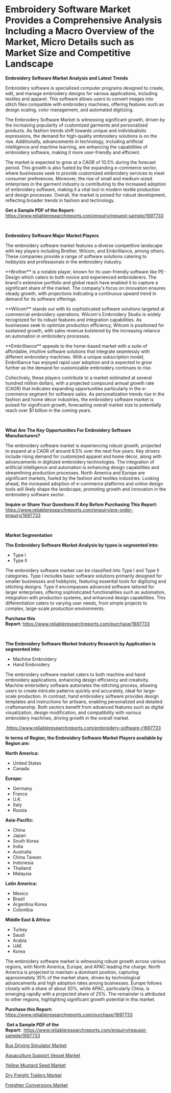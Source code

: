 <p><h1>Embroidery Software Market Provides a Comprehensive Analysis Including a Macro Overview of the Market, Micro Details such as Market Size and Competitive Landscape</h1></p><p><strong>Embroidery Software Market Analysis and Latest Trends</strong></p>
<p><p>Embroidery software is specialized computer programs designed to create, edit, and manage embroidery designs for various applications, including textiles and apparel. This software allows users to convert images into stitch files compatible with embroidery machines, offering features such as design scaling, color management, and automated digitizing.</p><p>The Embroidery Software Market is witnessing significant growth, driven by the increasing popularity of customized garments and personalized products. As fashion trends shift towards unique and individualistic expressions, the demand for high-quality embroidery solutions is on the rise. Additionally, advancements in technology, including artificial intelligence and machine learning, are enhancing the capabilities of embroidery software, making it more user-friendly and efficient.</p><p>The market is expected to grow at a CAGR of 10.5% during the forecast period. This growth is also fueled by the expanding e-commerce sector, where businesses seek to provide customized embroidery services to meet consumer preferences. Moreover, the rise of small and medium-sized enterprises in the garment industry is contributing to the increased adoption of embroidery software, making it a vital tool in modern textile production and design processes. Overall, the market is poised for robust development, reflecting broader trends in fashion and technology.</p></p>
<p><strong>Get a Sample PDF of the Report:&nbsp;</strong> <a href="https://www.reliableresearchreports.com/enquiry/request-sample/1697733?utm_campaign=1393&utm_medium=2&utm_source=Github&utm_content=ia&utm_term=03102024&utm_id=embroidery-software">https://www.reliableresearchreports.com/enquiry/request-sample/1697733</a></p>
<p>&nbsp;</p>
<p><strong>Embroidery Software Major Market Players</strong></p>
<p><p>The embroidery software market features a diverse competitive landscape with key players including Brother, Wilcom, and Embrilliance, among others. These companies provide a range of software solutions catering to hobbyists and professionals in the embroidery industry.</p><p>**Brother** is a notable player, known for its user-friendly software like PE-Design which caters to both novice and experienced embroiderers. The brand's extensive portfolio and global reach have enabled it to capture a significant share of the market. The company's focus on innovation ensures steady growth, with projections indicating a continuous upward trend in demand for its software offerings.</p><p>**Wilcom** stands out with its sophisticated software solutions targeted at commercial embroidery operations. Wilcom's Embroidery Studio is widely recognized for its robust features and integration capabilities. As businesses seek to optimize production efficiency, Wilcom is positioned for sustained growth, with sales revenue bolstered by the increasing reliance on automation in embroidery processes.</p><p>**Embrilliance** appeals to the home-based market with a suite of affordable, intuitive software solutions that integrate seamlessly with different embroidery machines. With a unique subscription model, Embrilliance has enjoyed rapid user adoption and is expected to grow further as the demand for customizable embroidery continues to rise.</p><p>Collectively, these players contribute to a market estimated at several hundred million dollars, with a projected compound annual growth rate (CAGR) that indicates expanding opportunities particularly in the e-commerce segment for software sales. As personalization trends rise in the fashion and home décor industries, the embroidery software market is poised for significant growth, forecasting overall market size to potentially reach over $1 billion in the coming years.</p></p>
<p>&nbsp;</p>
<p><strong>What Are The Key Opportunities For Embroidery Software Manufacturers?</strong></p>
<p><p>The embroidery software market is experiencing robust growth, projected to expand at a CAGR of around 6.5% over the next five years. Key drivers include rising demand for customized apparel and home décor, along with advancements in digitized embroidery technologies. The integration of artificial intelligence and automation is enhancing design capabilities and streamlining production processes. North America and Europe are significant markets, fueled by the fashion and textiles industries. Looking ahead, the increased adoption of e-commerce platforms and online design tools will likely shape the landscape, promoting growth and innovation in the embroidery software sector.</p></p>
<p><strong>Inquire or Share Your Questions If Any Before Purchasing This Report:</strong> <a href="https://www.reliableresearchreports.com/enquiry/pre-order-enquiry/1697733?utm_campaign=1393&utm_medium=2&utm_source=Github&utm_content=ia&utm_term=03102024&utm_id=embroidery-software">https://www.reliableresearchreports.com/enquiry/pre-order-enquiry/1697733</a></p>
<p>&nbsp;</p>
<p><strong>Market Segmentation</strong></p>
<p><strong>The Embroidery Software Market Analysis by types is segmented into:</strong></p>
<p><ul><li>Type I</li><li>Type II</li></ul></p>
<p><p>The embroidery software market can be classified into Type I and Type II categories. Type I includes basic software solutions primarily designed for smaller businesses and hobbyists, featuring essential tools for digitizing and stitching designs. Type II encompasses advanced software tailored for larger enterprises, offering sophisticated functionalities such as automation, integration with production systems, and enhanced design capabilities. This differentiation caters to varying user needs, from simple projects to complex, large-scale production environments.</p></p>
<p><strong>Purchase this Report:&nbsp;</strong><a href="https://www.reliableresearchreports.com/purchase/1697733?utm_campaign=1393&utm_medium=2&utm_source=Github&utm_content=ia&utm_term=03102024&utm_id=embroidery-software">https://www.reliableresearchreports.com/purchase/1697733</a></p>
<p>&nbsp;</p>
<p><strong>The Embroidery Software Market Industry Research by Application is segmented into:</strong></p>
<p><ul><li>Machine Embroidery</li><li>Hand Embroidery</li></ul></p>
<p><p>The embroidery software market caters to both machine and hand embroidery applications, enhancing design efficiency and creativity. Machine embroidery software automates the stitching process, allowing users to create intricate patterns quickly and accurately, ideal for large-scale production. In contrast, hand embroidery software provides design templates and instructions for artisans, enabling personalized and detailed craftsmanship. Both sectors benefit from advanced features such as digital visualization, design modification, and compatibility with various embroidery machines, driving growth in the overall market.</p></p>
<p><a href="https://www.reliableresearchreports.com/embroidery-software-r1697733?utm_campaign=1393&utm_medium=2&utm_source=Github&utm_content=ia&utm_term=03102024&utm_id=embroidery-software">&nbsp;https://www.reliableresearchreports.com/embroidery-software-r1697733</a></p>
<p><strong>In terms of Region, the Embroidery Software Market Players available by Region are:</strong></p>
<p>
    <p> <strong> North America: </strong>
        <ul>
            <li>United States</li>
            <li>Canada</li>
        </ul>
        </p> 
    <p> <strong> Europe: </strong>
        <ul>
            <li>Germany</li>
            <li>France</li>
            <li>U.K.</li>
            <li>Italy</li>
            <li>Russia</li>
        </ul>
        </p> 
    <p> <strong> Asia-Pacific: </strong>
        <ul>
            <li>China</li>
            <li>Japan</li>
            <li>South Korea</li>
            <li>India</li>
            <li>Australia</li>
            <li>China Taiwan</li>
            <li>Indonesia</li>
            <li>Thailand</li>
            <li>Malaysia</li>
        </ul>
        </p> 
    <p> <strong> Latin America: </strong>
        <ul>
            <li>Mexico</li>
            <li>Brazil</li>
            <li>Argentina Korea</li>
            <li>Colombia</li>
        </ul>
        </p> 
    <p> <strong> Middle East & Africa: </strong>
        <ul>
            <li>Turkey</li>
            <li>Saudi</li>
            <li>Arabia</li>
            <li>UAE</li>
            <li>Korea</li>
        </ul>
    </p>
    </p>
<p><p>The embroidery software market is witnessing robust growth across various regions, with North America, Europe, and APAC leading the charge. North America is projected to maintain a dominant position, capturing approximately 35% of the market share, driven by technological advancements and high adoption rates among businesses. Europe follows closely with a share of about 30%, while APAC, particularly China, is emerging rapidly with a projected share of 25%. The remainder is attributed to other regions, highlighting significant growth potential in this market.</p></p>
<p><strong>Purchase this Report: </strong><a href="https://www.reliableresearchreports.com/purchase/1697733?utm_campaign=1393&utm_medium=2&utm_source=Github&utm_content=ia&utm_term=03102024&utm_id=embroidery-software">https://www.reliableresearchreports.com/purchase/1697733</a></p>
<p>&nbsp;<strong>Get a Sample PDF of the Report:&nbsp;&nbsp;</strong><a href="https://www.reliableresearchreports.com/enquiry/request-sample/1697733?utm_campaign=1393&utm_medium=2&utm_source=Github&utm_content=ia&utm_term=03102024&utm_id=embroidery-software">https://www.reliableresearchreports.com/enquiry/request-sample/1697733</a></p>
<p><strong></strong></p>
<p><p><a href="https://www.linkedin.com/pulse/in-depth-bus-driving-simulator-market-review-size-share-jvfnf?utm_campaign=1393&utm_medium=2&utm_source=Github&utm_content=ia&utm_term=03102024&utm_id=embroidery-software">Bus Driving Simulator Market</a></p><p><a href="https://www.linkedin.com/pulse/insights-aquaculture-support-vessel-market-size-which-expanding-gbgac?utm_campaign=1393&utm_medium=2&utm_source=Github&utm_content=ia&utm_term=03102024&utm_id=embroidery-software">Aquaculture Support Vessel Market</a></p><p><a href="https://www.linkedin.com/pulse/evolution-yellow-mustard-seed-market-key-shifts-from-2024-twhhf?utm_campaign=1393&utm_medium=2&utm_source=Github&utm_content=ia&utm_term=03102024&utm_id=embroidery-software">Yellow Mustard Seed Market</a></p><p><a href="https://www.linkedin.com/pulse/dry-freight-trailers-market-outlook-forecast-from-s7jnf?utm_campaign=1393&utm_medium=2&utm_source=Github&utm_content=ia&utm_term=03102024&utm_id=embroidery-software">Dry Freight Trailers Market</a></p><p><a href="https://www.linkedin.com/pulse/strategic-forecast-freighter-conversions-market-growth-trends-ngdjf?utm_campaign=1393&utm_medium=2&utm_source=Github&utm_content=ia&utm_term=03102024&utm_id=embroidery-software">Freighter Conversions Market</a></p></p>